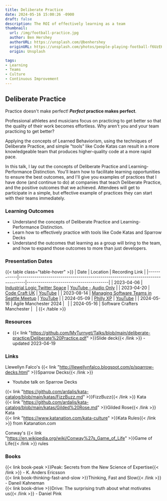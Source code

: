 ```yaml
---
title: Deliberate Practice
date: 2024-05-16 15:00:26 -0900
draft: false
description: The ROI of effectively learning as a team
thumbnail:
  url: /img/football-practice.jpg
  author: Ben Hershey
  authorURL: https://unsplash.com/@benhershey
  originURL: https://unsplash.com/photos/people-playing-football-f6UzEHe5qf4
  origin: Unsplash

tags:
- Learning
- Teams
- Culture
- Continuous Improvement
---
```

## Deliberate Practice

Practice doesn't make perfect! ***Perfect* practice makes perfect**.

Professional athletes and musicians focus on practicing to get better so that the quality of their work becomes
effortless. Why aren't you and your team practicing to get better?

Applying the concepts of Learned Behaviorism, using the techniques of Deliberate Practice, and simple "tools" like Code
Katas can result in a more knowledgeable team that produces higher-quality code at a more rapid pace.

In this talk, I lay out the concepts of Deliberate Practice and Learning-Performance Distinction. You'll learn how to
facilitate learning opportunities to ensure the best outcomes, and I'll give you examples of practices that I have
done (and continue to do) at companies that teach Deliberate Practice, and the positive outcomes that we achieved. Attendees
will get to participate in a simple, but effective example of practices they can start with their teams immediately.

### Learning Outcomes

- Understand the concepts of Deliberate Practice and Learning-Performance Distinction.
- Learn how to effectively practice with tools like Code Katas and Sparrow Decks
- Understand the outcomes that learning as a group will bring to the team, and how to expand those outcomes to more than
  just developers.

### Presentation Dates

{{< table class="table-hover" >}}
| Date       | Location                                                                        | Recording Link                          |
|------------|---------------------------------------------------------------------------------|-----------------------------------------|
| 2023-04-06 | [Industrial Logic Twitter Space](https://twitter.com/IndustrialLogic)           | [YouTube - Audio Only](https://youtu.be/4htssaCZgq8) |
| 2023-04-20 | [Code Craft UK](https://www.codecraftuk.org/events/2023/04/deliberate-practice) | [YouTube](https://youtu.be/-IZ2cu191dA) |
| 2023-08-14 | [Managing Software Teams in Seattle Meetup](https://www.meetup.com/managing-software-teams-in-seattle/events/294060653/) | [YouTube](https://youtu.be/YEZSK9JqYT4) |
| 2024-05-09 | [Philly XP](https://www.meetup.com/PhillyXP/events/300473620) | [YouTube](https://youtu.be/L0Jmdo6m8_0) |
| 2024-05-16 | Agile Manchester 2024 | &nbsp; |
| 2024-05-16 | Software Crafters Manchester | &nbsp; |
{{< /table >}}

### Resources

- {{< link "https://github.com/MyTurnyet/Talks/blob/main/deliberate-practice/Deliberate%20Practice.pdf" >}}Slide deck{{< /link >}} - updated 2023-04-19

### Links

Llewellyn Falco's {{< link "http://llewellynfalco.blogspot.com/p/sparrow-decks.html" >}}Sparrow Decks{{< /link >}}
- Youtube talk on Sparrow Decks

{{< link "https://github.com/ardalis/kata-catalog/blob/main/katas/FizzBuzz.md" >}}FizzBuzz{{< /link >}} Kata  
{{< link "https://github.com/ardalis/kata-catalog/blob/main/katas/Gilded%20Rose.md" >}}Gilded Rose{{< /link >}} Kata  
{{< link "https://www.katanation.com/kata-culture" >}}Kata Rules{{< /link >}} from Katanation.com

Conway's {{< link "https://en.wikipedia.org/wiki/Conway%27s_Game_of_Life" >}}Game of Life{{< /link >}} rules

### Books

{{< link book-peak >}}Peak: Secrets from the New Science of Expertise{{< /link >}} - K. Anders Ericsson  
{{< link book-thinking-fast-and-slow >}}Thinking, Fast and Slow{{< /link >}} - Daneil Kahneman  
{{< link book-drive >}}Drive: The surprising truth about what motivates us{{< /link >}} - Daniel Pink
